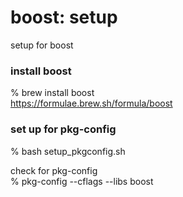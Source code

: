 boost: setup
===============

setup for boost  


###  install boost  
% brew install boost  
https://formulae.brew.sh/formula/boost  

###  set up for pkg-config  
% bash setup_pkgconfig.sh  

check for pkg-config  
% pkg-config --cflags --libs boost 

